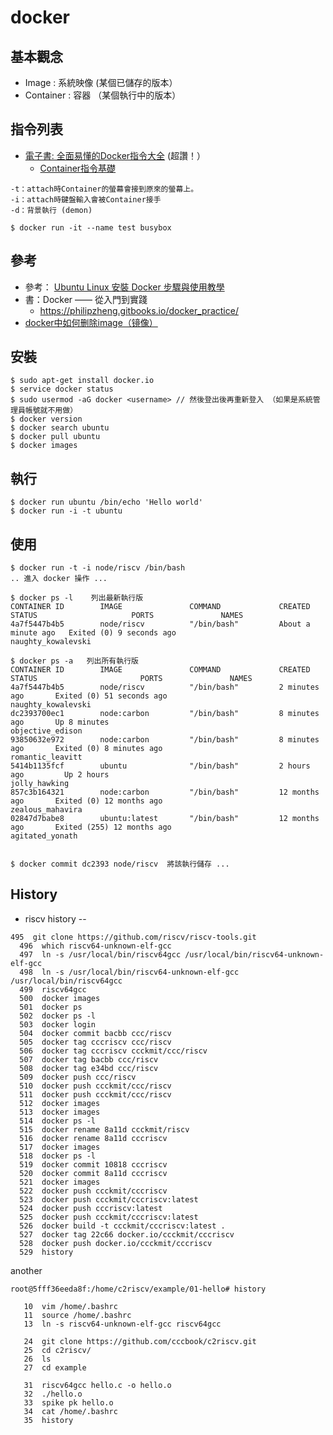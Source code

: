 # docker 

## 基本觀念

* Image : 系統映像 (某個已儲存的版本）
* Container : 容器 （某個執行中的版本）

## 指令列表

* [電子書: 全面易懂的Docker指令大全](https://joshhu.gitbooks.io/dockercommands/content/) (超讚！）
    * [Container指令基礎](https://joshhu.gitbooks.io/dockercommands/content/Containers/ContainersBasic.html)

```
-t：attach時Container的螢幕會接到原來的螢幕上。
-i：attach時鍵盤輸入會被Container接手
-d：背景執行 (demon)

$ docker run -it --name test busybox
```

## 參考

* 參考： [Ubuntu Linux 安裝 Docker 步驟與使用教學](https://blog.gtwang.org/virtualization/ubuntu-linux-install-docker-tutorial/)
* 書：Docker —— 從入門到實踐
    * https://philipzheng.gitbooks.io/docker_practice/
* [docker中如何删除image（镜像）](http://yaxin-cn.github.io/Docker/how-to-delete-a-docker-image.html)

## 安裝

```
$ sudo apt-get install docker.io
$ service docker status
$ sudo usermod -aG docker <username> // 然後登出後再重新登入 （如果是系統管理員帳號就不用做）
$ docker version
$ docker search ubuntu
$ docker pull ubuntu
$ docker images
```

## 執行

```
$ docker run ubuntu /bin/echo 'Hello world'
$ docker run -i -t ubuntu
```


## 使用


```
$ docker run -t -i node/riscv /bin/bash
.. 進入 docker 操作 ...

$ docker ps -l    列出最新執行版
CONTAINER ID        IMAGE               COMMAND             CREATED              STATUS                     PORTS               NAMES
4a7f5447b4b5        node/riscv          "/bin/bash"         About a minute ago   Exited (0) 9 seconds ago                       naughty_kowalevski

$ docker ps -a   列出所有執行版
CONTAINER ID        IMAGE               COMMAND             CREATED             STATUS                       PORTS               NAMES
4a7f5447b4b5        node/riscv          "/bin/bash"         2 minutes ago       Exited (0) 51 seconds ago                        naughty_kowalevski
dc2393700ec1        node:carbon         "/bin/bash"         8 minutes ago       Up 8 minutes                                     objective_edison
93850632e972        node:carbon         "/bin/bash"         8 minutes ago       Exited (0) 8 minutes ago                         romantic_leavitt
5414b1135fcf        ubuntu              "/bin/bash"         2 hours ago         Up 2 hours                                       jolly_hawking
857c3b164321        node:carbon         "/bin/bash"         12 months ago       Exited (0) 12 months ago                         zealous_mahavira
02847d7babe8        ubuntu:latest       "/bin/bash"         12 months ago       Exited (255) 12 months ago                       agitated_yonath


$ docker commit dc2393 node/riscv  將該執行儲存 ...
```

## History

* riscv history -- 

```
495  git clone https://github.com/riscv/riscv-tools.git
  496  which riscv64-unknown-elf-gcc
  497  ln -s /usr/local/bin/riscv64gcc /usr/local/bin/riscv64-unknown-elf-gcc
  498  ln -s /usr/local/bin/riscv64-unknown-elf-gcc /usr/local/bin/riscv64gcc
  499  riscv64gcc
  500  docker images
  501  docker ps 
  502  docker ps -l
  503  docker login
  504  docker commit bacbb ccc/riscv
  505  docker tag cccriscv ccc/riscv
  506  docker tag cccriscv ccckmit/ccc/riscv
  507  docker tag bacbb ccc/riscv
  508  docker tag e34bd ccc/riscv
  509  docker push ccc/riscv
  510  docker push ccckmit/ccc/riscv
  511  docker push ccckmit/ccc/riscv
  512  docker images
  513  docker images
  514  docker ps -l
  515  docker rename 8a11d ccckmit/riscv
  516  docker rename 8a11d cccriscv
  517  docker images
  518  docker ps -l
  519  docker commit 10818 cccriscv
  520  docker commit 8a11d cccriscv
  521  docker images
  522  docker push ccckmit/cccriscv
  523  docker push ccckmit/cccriscv:latest
  524  docker push cccriscv:latest
  525  docker push ccckmit/cccriscv:latest
  526  docker build -t ccckmit/cccriscv:latest .
  527  docker tag 22c66 docker.io/ccckmit/cccriscv
  528  docker push docker.io/ccckmit/cccriscv
  529  history

```

another

```
root@5fff36eeda8f:/home/c2riscv/example/01-hello# history

   10  vim /home/.bashrc
   11  source /home/.bashrc
   13  ln -s riscv64-unknown-elf-gcc riscv64gcc

   24  git clone https://github.com/cccbook/c2riscv.git
   25  cd c2riscv/
   26  ls
   27  cd example

   31  riscv64gcc hello.c -o hello.o
   32  ./hello.o
   33  spike pk hello.o
   34  cat /home/.bashrc
   35  history

```
